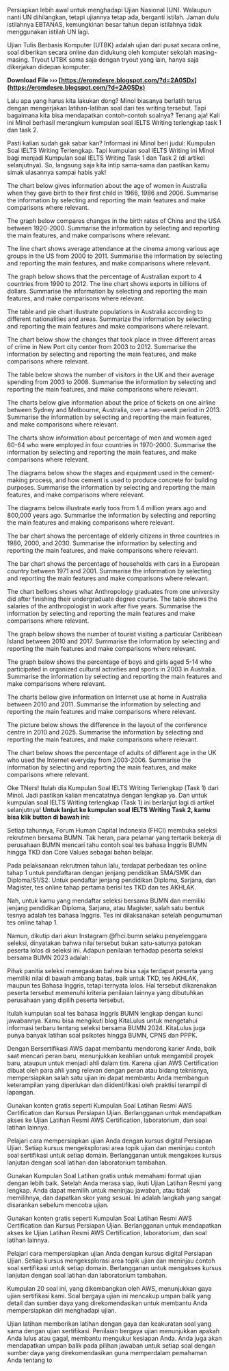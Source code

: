Persiapkan lebih awal untuk menghadapi Ujian Nasional (UN). Walaupun nanti UN dihilangkan, tetapi ujiannya tetap ada, berganti istilah. Jaman dulu istilahnya EBTANAS, kemungkinan besar tahun depan istilahnya tidak menggunakan istilah UN lagi.
 
Ujian Tulis Berbasis Komputer (UTBK) adalah ujian dari pusat secara online, soal diberikan secara online dan didukung oleh komputer sekolah masing-masing. Tryout UTBK sama saja dengan tryout yang lain, hanya saja dikerjakan didepan komputer.
 
**Download File ››› [https://eromdesre.blogspot.com/?d=2A0SDx](https://eromdesre.blogspot.com/?d=2A0SDx)**


 
Lalu apa yang harus kita lakukan dong? Minol biasanya berlatih terus dengan mengerjakan latihan-latihan soal dari tes writing tersebut. Tapi bagaimana kita bisa mendapatkan contoh-contoh soalnya? Tenang aja! Kali ini Minol berhasil merangkum kumpulan soal IELTS Writing terlengkap task 1 dan task 2.
 
Pasti kalian sudah gak sabar kan? Informasi ini Minol beri judul: Kumpulan Soal IELTS Writing Terlengkap. Tapi kumpulan soal IELTS Writing ini Minol bagi menjadi Kumpulan soal IELTS Writing Task 1 dan Task 2 (di artikel selanjutnya). So, langsung saja kita intip sama-sama dan pastikan kamu simak ulasannya sampai habis yak!
 
The chart below gives information about the age of women in Australia when they gave birth to their first child in 1966, 1986 and 2006. Summarise the information by selecting and reporting the main features and make comparisons where relevant.
 
The graph below compares changes in the birth rates of China and the USA between 1920-2000. Summarise the information by selecting and reporting the main features, and make comparisons where relevant.
 
The line chart shows average attendance at the cinema among various age groups in the US from 2000 to 2011. Summarise the information by selecting and reporting the main features, and make comparisons where relevant.
 
The graph below shows that the percentage of Australian export to 4 countries from 1990 to 2012. The line chart shows exports in billions of dollars. Summarise the information by selecting and reporting the main features, and make comparisons where relevant.

The table and pie chart illustrate populations in Australia according to different nationalities and areas. Summarize the information by selecting and reporting the main features and make comparisons where relevant.
 
The chart below show the changes that took place in three different areas of crime in New Port city center from 2003 to 2012. Summarise the information by selecting and reporting the main features, and make comparisons where relevant.
 
The table below shows the number of visitors in the UK and their average spending from 2003 to 2008. Summarise the information by selecting and reporting the main features, and make comparisons where relevant.
 
The charts below give information about the price of tickets on one airline between Sydney and Melbourne, Australia, over a two-week period in 2013. Summarise the information by selecting and reporting the main features, and make comparisons where relevant.
 
The charts show information about percentage of men and women aged 60-64 who were employed in four countries in 1970-2000. Summarise the information by selecting and reporting the main features, and make comparisons where relevant.
 
The diagrams below show the stages and equipment used in the cement-making process, and how cement is used to produce concrete for building purposes. Summarise the information by selecting and reporting the main features, and make comparisons where relevant.
 
The diagrams below illustrate early toos from 1.4 million years ago and 800,000 years ago. Summarise the information by selecting and reporting the main features and making comparisons where relevant.
 
The bar chart shows the percentage of elderly citizens in three countries in 1980, 2000, and 2030. Summarise the information by selecting and reporting the main features, and make comparisons where relevant.
 
The bar chart shows the percentage of households with cars in a European country between 1971 and 2001. Summarise the information by selecting and reporting the main features and make comparisons where relevant.
 
The chart bellows shows what Anthropology graduates from one university did after finishing their undergraduate degree course. The table shows the salaries of the anthropologist in work after five years. Summarise the information by selecting and reporting the main features and make comparisons where relevant.
 
The graph below shows the number of tourist visiting a particular Caribbean Island between 2010 and 2017. Summarise the information by selecting and reporting the main features and make comparisons where relevant.
 
The graph below shows the percentage of boys and girls aged 5-14 who participated in organized cultural activities and sports in 2003 in Australia. Summarise the information by selecting and reporting the main features and make comparisons where relevant.
 
The charts bellow give information on Internet use at home in Australia between 2010 and 2011. Summarise the information by selecting and reporting the main features and make comparisons where relevant.
 
The picture below shows the difference in the layout of the conference centre in 2010 and 2025. Summarise the information by selecting and reporting the main features, and make comparisons where relevant.
 
The chart below shows the percentage of adults of different age in the UK who used the Internet everyday from 2003-2006. Summarise the information by selecting and reporting the main features, and make comparisons where relevant.
 
Oke TNers! Itulah dia Kumpulan Soal IELTS Writing Terlengkap (Task 1) dari Minol. Jadi pastikan kalian mencatatnya dengan lengkap ya. Dan untuk kumpulan soal IELTS Writing terlengkap (Task 1) ini berlanjut lagi di artikel selanjutnya! **Untuk lanjut ke kumpulan soal IELTS Writing Task 2, kamu bisa klik button di bawah ini:**
 
Setiap tahunnya, Forum Human Capital Indonesia (FHCI) membuka seleksi rekrutmen bersama BUMN. Tak heran, para pelamar yang tertarik bekerja di perusahaan BUMN mencari tahu contoh soal tes bahasa Inggris BUMN hingga TKD dan Core Values sebagai bahan belajar.
 
Pada pelaksanaan rekrutmen tahun lalu, terdapat perbedaan tes online tahap 1 untuk pendaftaran dengan jenjang pendidikan SMA/SMK dan Diploma/S1/S2. Untuk pendaftar jenjang pendidikan Diploma, Sarjana, dan Magister, tes online tahap pertama berisi tes TKD dan tes AKHLAK.
 
Nah, untuk kamu yang mendaftar seleksi bersama BUMN dan memiliki jenjang pendidikan Diploma, Sarjana, atau Magister, salah satu bentuk tesnya adalah tes bahasa Inggris. Tes ini dilaksanakan setelah pengumuman tes online tahap 1.
 
Namun, dikutip dari akun Instagram @fhci.bumn selaku penyelenggara seleksi, dinyatakan bahwa nilai tersebut bukan satu-satunya patokan peserta lolos di seleksi ini. Adapun penilaian terhadap peserta seleksi bersama BUMN 2023 adalah:
 
Pihak panitia seleksi menegaskan bahwa bisa saja terdapat peserta yang memiliki nilai di bawah ambang batas, baik untuk TKD, tes AKHLAK, maupun tes Bahasa Inggris, tetapi ternyata lolos. Hal tersebut dikarenakan peserta tersebut memenuhi kriteria penilaian lainnya yang dibutuhkan perusahaan yang dipilih peserta tersebut.
 
Itulah kumpulan soal tes bahasa Inggris BUMN lengkap dengan kunci jawabannya. Kamu bisa mengikuti blog KitaLulus untuk mengetahui informasi terbaru tentang seleksi bersama BUMN 2024. KitaLulus juga punya banyak latihan soal psikotes hingga BUMN, CPNS dan PPPK.
 
Dengan Bersertifikasi AWS dapat membantu mendorong karier Anda, baik saat mencari peran baru, menunjukkan keahlian untuk mengambil proyek baru, ataupun untuk menjadi ahli dalam tim. Karena ujian AWS Certification dibuat oleh para ahli yang relevan dengan peran atau bidang teknisnya, mempersiapkan salah satu ujian ini dapat membantu Anda membangun keterampilan yang diperlukan dan diidentifikasi oleh praktisi terampil di lapangan. 

 
Gunakan konten gratis seperti Kumpulan Soal Latihan Resmi AWS Certification dan Kursus Persiapan Ujian. Berlangganan untuk mendapatkan akses ke Ujian Latihan Resmi AWS Certification, laboratorium, dan soal latihan lainnya.

 
Pelajari cara mempersiapkan ujian Anda dengan kursus digital Persiapan Ujian. Setiap kursus mengeksplorasi area topik ujian dan meninjau contoh soal sertifikasi untuk setiap domain. Berlangganan untuk mengakses kursus lanjutan dengan soal latihan dan laboratorium tambahan.

 
Gunakan Kumpulan Soal Latihan gratis untuk memahami format ujian dengan lebih baik. Setelah Anda merasa siap, ikuti Ujian Latihan Resmi yang lengkap. Anda dapat memilih untuk meninjau jawaban, atau tidak memilihnya, dan dapatkan skor yang sesuai. Ini adalah langkah yang sangat disarankan sebelum mencoba ujian.

 
Gunakan konten gratis seperti Kumpulan Soal Latihan Resmi AWS Certification dan Kursus Persiapan Ujian. Berlangganan untuk mendapatkan akses ke Ujian Latihan Resmi AWS Certification, laboratorium, dan soal latihan lainnya.
 
Pelajari cara mempersiapkan ujian Anda dengan kursus digital Persiapan Ujian. Setiap kursus mengeksplorasi area topik ujian dan meninjau contoh soal sertifikasi untuk setiap domain. Berlangganan untuk mengakses kursus lanjutan dengan soal latihan dan laboratorium tambahan.
 
Kumpulan 20 soal ini, yang dikembangkan oleh AWS, menunjukkan gaya ujian sertifikasi kami. Soal bergaya ujian ini mencakup umpan balik yang detail dan sumber daya yang direkomendasikan untuk membantu Anda mempersiapkan diri menghadapi ujian.

 
Ujian latihan memberikan latihan dengan gaya dan keakuratan soal yang sama dengan ujian sertifikasi. Penilaian bergaya ujian menunjukkan apakah Anda lulus atau gagal, membantu mengukur kesiapan Anda. Anda juga akan mendapatkan umpan balik pada pilihan jawaban untuk setiap soal dengan sumber daya yang direkomendasikan guna memperdalam pemahaman Anda tentang to
